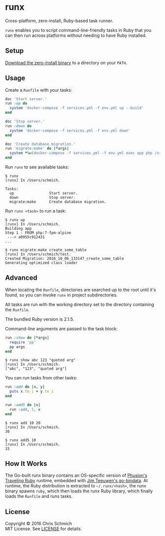 # runx

Cross-platform, zero-install, Ruby-based task runner.

`runx` enables you to script command-line-friendly tasks in Ruby that you can then run across platforms without needing to have Ruby installed.

## Setup

[Download the zero-install binary](https://github.com/schmich/runx/releases) to a directory on your `PATH`.

## Usage

Create a `Runfile` with your tasks:

```ruby
doc 'Start server.'
run :up do
  system 'docker-compose -f services.yml -f env.yml up --build'
end

doc 'Stop server.'
run :down do
  system 'docker-compose -f services.yml -f env.yml down'
end

doc 'Create database migration.'
run 'migrate:make' do |*args|
  system *%w(docker-compose -f services.yml -f env.yml exec app php /src/artisan migrate:make) + args
end
```

Run `runx` to see available tasks:

```
$ runx
[runx] In /Users/schmich.

Tasks:
  up                Start server.
  down              Stop server.
  migrate:make      Create database migration.
```

Run `runx <task>` to run a task:

```
$ runx up
[runx] In /Users/schmich.
Building app
Step 1 : FROM php:7-fpm-alpine
 ---> a0955c912431
...

$ runx migrate:make create_some_table
[runx] In /Users/schmich/test.
Created Migration: 2016_10_06_133147_create_some_table
Generating optimized class loader
```

## Advanced

When locating the `Runfile`, directories are searched up to the root until it's found, so you can invoke `runx` in project subdirectories.

All tasks are run with the working directory set to the directory containing the `Runfile`.

The bundled Ruby version is 2.1.5.

Command-line arguments are passed to the task block:

```ruby
run :show do |*args|
  require 'pp'
  pp args
end
```

```
$ runx show abc 123 "quoted arg"
[runx] In /Users/schmich.
["abc", "123", "quoted arg"]
```

You can run tasks from other tasks:

```ruby
run :add do |x, y|
  puts x.to_i + y.to_i
end

run :add5 do |x|
  run :add, 5, x
end
```

```
$ runx add 10 20
[runx] In /Users/schmich.
30

$ runx add5 10
[runx] In /Users/schmich.
15
```

## How It Works

The Go-built runx binary contains an OS-specific version of [Phusion's Traveling Ruby](https://github.com/phusion/traveling-ruby) runtime, embedded with [Jim Teeuwen's go-bindata](https://github.com/jteeuwen/go-bindata).
At runtime, the Ruby distribution is extracted to `~/.runx/<hash>`, the runx binary spawns `ruby`, which then loads the runx Ruby library, which finally loads the `Runfile` and runs tasks.

## License

Copyright &copy; 2016 Chris Schmich  
MIT License. See [LICENSE](LICENSE) for details.
